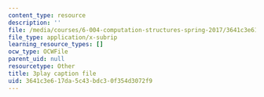 ```yaml
---
content_type: resource
description: ''
file: /media/courses/6-004-computation-structures-spring-2017/3641c3e617da5c43bdc30f354d3072f9_3683025.vtt
file_type: application/x-subrip
learning_resource_types: []
ocw_type: OCWFile
parent_uid: null
resourcetype: Other
title: 3play caption file
uid: 3641c3e6-17da-5c43-bdc3-0f354d3072f9
---
```

